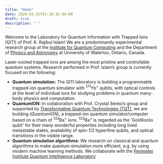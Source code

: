 ```yaml
---
title: "Home"
date: 2020-03-25T01:18:35-04:00
draft: true
description: " "
---
```

<article>
    <p class="center"> <firstletter>W</firstletter>elcome to the Laboratory for Quantum Information with Trapped 	Ions (QITI) of Prof. K. Rajibul Islam! We are a predominantly experimental research group at 	the <a href="https://uwaterloo.ca/institute-for-quantum-computing/">Institute for Quantum 	Computing</a> and the Department of <a href="https://uwaterloo.ca/physics-		astronomy/">Physics and Astronomy</a> at University of Waterloo, Ontario, Canada.</p> 


Laser-cooled trapped ions are among the most pristine and controllable quantum systems. Research performed in Prof. Islam’s group is currently focused on the following:


- **Quantum simulation:** The QITI laboratory is building a programmable trapped-ion quantum simulator with <sup>171</sup>Yb<sup>+</sup> qubits, with optical controls at the level of individual ions for studying problems in quantum many-body physics and computation.
- **QuantumION:** In collaboration with Prof. Crystal Senko’s group and supported by  [Transformative Quantum Technologies (TQT)](https://tqt.uwaterloo.ca/), we are building (*QuantumION*), a trapped-ion quantum simulator/computer based on a chain of <sup>133</sup>Ba<sup>+</sup> ions. <sup>133</sup>Ba<sup>+</sup> is regarded as the 'Goldilocks qubit' for their many wonderful properties including long lived metastable states, availability of spin-1/2 hyperfine qubits, and optical transitions in the visible range.
- **Quantum simulation algorithms:** We research on classical and quantum algorithms to make quantum simulation more efficient, e.g. by using modern machine learning methods. We collaborate with the [Perimeter Institute Quantum Intelligence Laboratory](https://www.perimeterinstitute.ca/research/research-initiatives/perimeter-institute-quantum-intelligence-lab-piquil)



</article>

